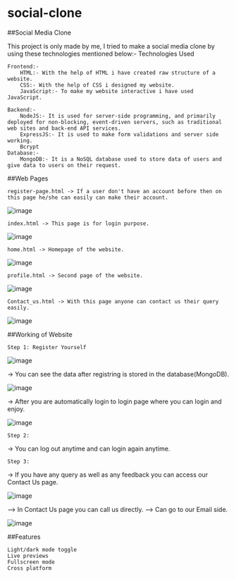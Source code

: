 # social-clone

##Social Media Clone

This project is only made by me, I tried to make a social media clone by using these technologies mentioned below:-
Technologies Used

    Frontend:-
        HTML:- With the help of HTML i have created raw structure of a website.
        CSS:- With the help of CSS i designed my website.
        JavaScript:- To make my website interactive i have used JavaScript.
        
    Backend:-
        NodeJS:- It is used for server-side programming, and primarily deployed for non-blocking, event-driven servers, such as traditional web sites and back-end API services.
        ExpressJS:- It is used to make form validations and server side working.
        Bcrypt
    Database:-
        MongoDB:- It is a NoSQL database used to store data of users and give data to users on their request.

##Web Pages

    register-page.html -> If a user don't have an account before then on this page he/she can easily can make their account.
    
   ![image](https://user-images.githubusercontent.com/93275088/196817517-876cc9b9-d808-4c46-b9ac-894a4b2b4edf.png)


    index.html -> This page is for login purpose.
    
   ![image](https://user-images.githubusercontent.com/93275088/196816027-a7d9d722-cffb-4f05-af4d-cb7bb704642f.png)

    home.html -> Homepage of the website.
    
   ![image](https://user-images.githubusercontent.com/93275088/196816114-3f7c5fc3-9e82-44ef-ae10-c2db0f893537.png)

    profile.html -> Second page of the website.
    
   ![image](https://user-images.githubusercontent.com/93275088/196816189-d9343ab8-ab68-4c8b-b534-a24928a2cf65.png)

    Contact_us.html -> With this page anyone can contact us their query easily.
    
   ![image](https://user-images.githubusercontent.com/93275088/196816255-0feabc18-4ba3-4125-b783-5be4bdba4c27.png)


##Working of Website

    Step 1: Register Yourself
    
   ![image](https://user-images.githubusercontent.com/93275088/196817753-dea2ef8c-f649-48e2-bcc5-969781a72e31.png)



-> You can see the data after registring is stored in the database(MongoDB).

![image](https://user-images.githubusercontent.com/93275088/196817038-7ab2e36c-e94e-4e3e-a0b3-66f2201cc0eb.png)


-> After you are automatically login to login page where you can login and enjoy.

![image](https://user-images.githubusercontent.com/93275088/196817073-831eda13-aaec-406c-b629-2b2b9189f708.png)


    Step 2:

-> You can log out anytime and can login again anytime.

    Step 3:

-> If you have any query as well as any feedback you can access our Contact Us page.

![image](https://user-images.githubusercontent.com/93275088/196817123-09928fcc-4094-44d3-88c2-68ec78467a48.png)


   --> In Contact Us page you can call us directly.
   --> Can go to our Email side.
    
![image](https://user-images.githubusercontent.com/93275088/196817824-14363888-1b6f-4d60-9955-cf1f9f8045bf.png)



##Features

    Light/dark mode toggle
    Live previews
    Fullscreen mode
    Cross platform
